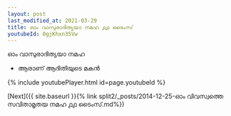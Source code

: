 ```yaml
---
layout: post
last_modified_at: 2021-03-29
title: ഓം വാസുരാദിത്യയാ നമഹ ൧൧ ടൈംസ്
youtubeId: 0gjKhxn35Vw
---
```

 
 
 ഓം വാസുരാദിത്യയാ നമഹ 
 
 -  ആരാണ് ആദിതിയുടെ മകൻ 
 
  
 
  
 
 
 
 
 
 


{% include youtubePlayer.html id=page.youtubeId %}
 
[Next]({{ site.baseurl }}{% link  split2/_posts/2014-12-25-ഓം വിവസ്വത്തെ സവിതാമൃതയ നമഹ ൧൧ ടൈംസ്.md%})
 
